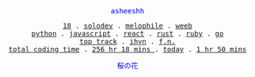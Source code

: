 <p align="center" style="color:blue"><samp>asheeshh</samp></p>        <p align="center" style="color:blue">        <samp>            <a href="">18</a> .            <a href="">solodev</a> .            <a href="">melophile</a> .            <a href="">weeb</a></br>            <a href="">python</a> .            <a href="">javascript</a> .            <a href="">react</a> .            <a href="">rust</a> .            <a href="">ruby</a> .            <a href="">go</a></br>            <a href="https://open.spotify.com/track/19wWrIT06foPoKqW2lfUZQ">top track</a> .            <a href="https://open.spotify.com/track/19wWrIT06foPoKqW2lfUZQ">ihyn</a> .            <a href="https://open.spotify.com/track/19wWrIT06foPoKqW2lfUZQ">f.n.</a></br>            <a href="">total coding time</a> .            <a href="">            256 hr 18 mins        </a> .            <a href="">today</a> .            <a href="">1 hr 50 mins</a>        </samp>        </p>        <p align="center" style="color:blue"><samp>桜の花</samp></p>